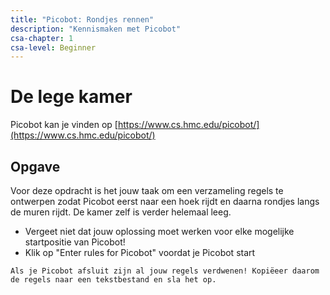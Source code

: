 ```yaml
---
title: "Picobot: Rondjes rennen"
description: "Kennismaken met Picobot"
csa-chapter: 1
csa-level: Beginner
---
```


# De lege kamer

Picobot kan je vinden op [https://www.cs.hmc.edu/picobot/](https://www.cs.hmc.edu/picobot/)

## Opgave

Voor deze opdracht is het jouw taak om een verzameling regels te ontwerpen zodat Picobot eerst naar een hoek rijdt en daarna rondjes langs de muren rijdt. De kamer zelf is verder helemaal leeg.

- Vergeet niet dat jouw oplossing moet werken voor elke mogelijke startpositie van Picobot!
- Klik op "Enter rules for Picobot" voordat je Picobot start

```{attention}
Als je Picobot afsluit zijn al jouw regels verdwenen! Kopiëeer daarom de regels naar een tekstbestand en sla het op.
```